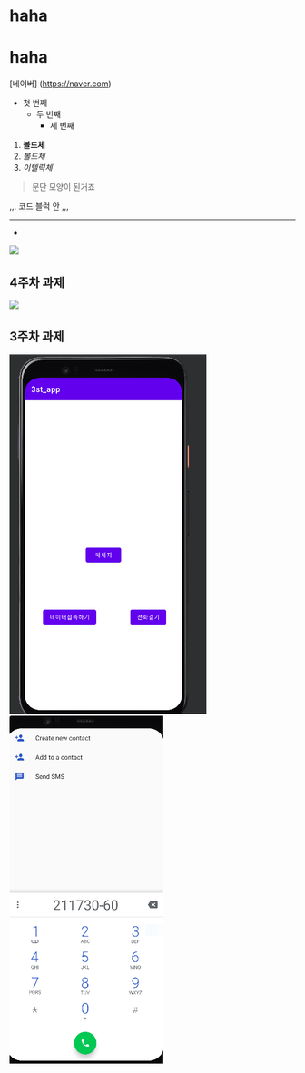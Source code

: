 # haha
# haha
[네이버] (https://naver.com)

- 첫 번째
	-  두 번째
		-   세 번째
	
1. **볼드체**
2. _볼드체_
3. *이텔릭체*

>문단 모양이 된거죠
>

,,,
코드 블럭 안
,,,
***
*
<img width="" height="" src="./png/과제 png"></img>

## 4주차 과제
<img width="" height="" src="./PNG/4주차 과제 PNG"></img>


## 3주차 과제

<img width="" height="" src="./pic/3주차_메인.png.PNG"> </img>
<img width="" height="" src="./pic/3주차 전화걸기. png.PNG"> </img>
